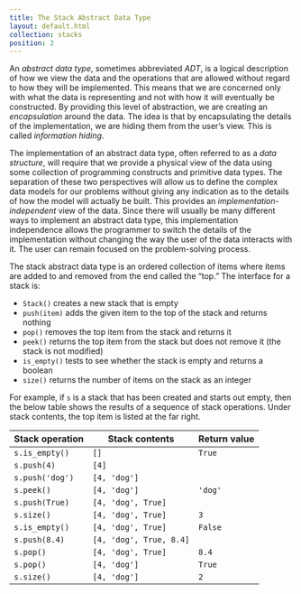 ```yaml
---
title: The Stack Abstract Data Type
layout: default.html
collection: stacks
position: 2
---
```


An *abstract data type*, sometimes abbreviated *ADT*, is a logical
description of how we view the data and the operations that are allowed
without regard to how they will be implemented. This means that we are
concerned only with what the data is representing and not with how it
will eventually be constructed. By providing this level of abstraction,
we are creating an *encapsulation* around the data. The idea is that by
encapsulating the details of the implementation, we are hiding them from
the user’s view. This is called *information hiding*.

The implementation of an abstract data type, often referred to as a
*data structure*, will require that we provide a physical view of the
data using some collection of programming constructs and primitive data
types. The separation of these two perspectives will allow us to define
the complex data models for our problems without giving any indication
as to the details of how the model will actually be built. This provides
an *implementation-independent* view of the data. Since there will
usually be many different ways to implement an abstract data type, this
implementation independence allows the programmer to switch the details
of the implementation without changing the way the user of the data
interacts with it. The user can remain focused on the problem-solving
process.

The stack abstract data type is an ordered collection of items where
items are added to and removed from the end called the “top.” The
interface for a stack is:

-   `Stack()` creates a new stack that is empty
-   `push(item)` adds the given item to the top of the stack and returns nothing
-   `pop()` removes the top item from the stack and returns it
-   `peek()` returns the top item from the stack but does not remove it (the stack is not modified)
-   `is_empty()` tests to see whether the stack is empty and returns a boolean
-   `size()` returns the number of items on the stack as an integer

For example, if `s` is a stack that has been created and starts out
empty, then the below table shows the results of a
sequence of stack operations. Under stack contents, the top item is
listed at the far right.


Stack operation | Stack contents | Return value
--- | --- | ---
`s.is_empty()` | `[]` | `True`
`s.push(4)` | `[4]` |
`s.push('dog')` | `[4, 'dog']` |
`s.peek()` | `[4, 'dog']` | `'dog'`
`s.push(True)` | `[4, 'dog', True]` |
`s.size()` | `[4, 'dog', True]` | `3`
`s.is_empty()` | `[4, 'dog', True]` | `False`
`s.push(8.4)` | `[4, 'dog', True, 8.4]` |
`s.pop()` | `[4, 'dog', True]` | `8.4`
`s.pop()` | `[4, 'dog']` | `True`
`s.size()` | `[4, 'dog']` | `2`
